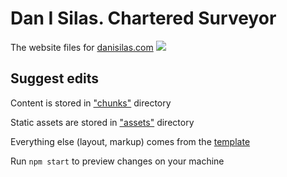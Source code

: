 # Dan I Silas. Chartered Surveyor

The website files for [danisilas.com](http://danisilas.com) [![](https://circleci.com/gh/omrilotan/danisilas.com.svg?style=svg)](https://circleci.com/gh/omrilotan/danisilas.com)

## Suggest edits

Content is stored in ["chunks"](./chunks) directory

Static assets are stored in ["assets"](./assets) directory

Everything else (layout, markup) comes from the [template](./template.html)

Run `npm start` to preview changes on your machine
